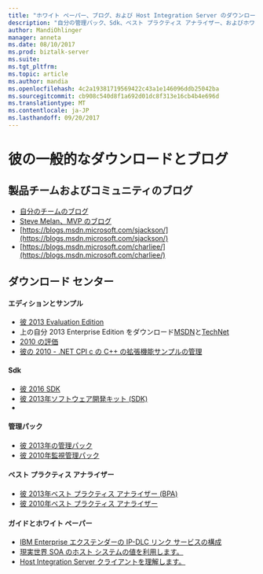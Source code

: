 ```yaml
---
title: "ホワイト ペーパー、ブログ、および Host Integration Server のダウンロード |Microsoft ドキュメント"
description: "自分の管理パック、Sdk、ベスト プラクティス アナライザー、およびホワイト ペーパーをダウンロードします。"
author: MandiOhlinger
manager: anneta
ms.date: 08/10/2017
ms.prod: biztalk-server
ms.suite: 
ms.tgt_pltfrm: 
ms.topic: article
ms.author: mandia
ms.openlocfilehash: 4c2a19381719569422c43a1e146096ddb25042ba
ms.sourcegitcommit: cb908c540d8f1a692d01dc8f313e16cb4b4e696d
ms.translationtype: MT
ms.contentlocale: ja-JP
ms.lasthandoff: 09/20/2017
---
```

# <a name="his-popular-downloads-and-blogs"></a>彼の一般的なダウンロードとブログ

## <a name="product-team-and-community-blogs"></a>製品チームおよびコミュニティのブログ
-   [自分のチームのブログ](https://blogs.msdn.microsoft.com/hostintegrationserver)
-   [Steve Melan、MVP のブログ](http://stevemelan.wordpress.com)
-   [https://blogs.msdn.microsoft.com/sjackson/](https://blogs.msdn.microsoft.com/sjackson/)
-   [https://blogs.msdn.microsoft.com/charliee/](https://blogs.msdn.microsoft.com/charliee/)


## <a name="popular-downloads"></a>ダウンロード センター

#### <a name="editions-and-sample"></a>エディションとサンプル

-   [彼 2013 Evaluation Edition](https://www.microsoft.com/download/details.aspx?id=39950)
-   上の自分 2013 Enterprise Edition をダウンロード[MSDN](https://msdn.microsoft.com/subscriptions/downloads/)と[TechNet](https://technet.microsoft.com/subscriptions/downloads/)
-   [2010 の評価](https://www.microsoft.com/download/details.aspx?id=18969)
-   [彼の 2010 - .NET CPI c の C++ の拡張機能サンプルの管理](https://www.microsoft.com/download/details.aspx?id=28581)

#### <a name="sdks"></a>Sdk

-   [彼 2016 SDK](https://aka.ms/his2016sdk)
-   [彼 2013年ソフトウェア開発キット (SDK)](https://www.microsoft.com/download/details.aspx?id=41557)
-   
#### <a name="management-packs"></a>管理パック

-   [彼 2013年の管理パック](https://www.microsoft.com/download/details.aspx?id=39978)
-   [彼 2010年監視管理パック](https://www.microsoft.com/download/details.aspx?id=23657)

#### <a name="best-practices-analyzer"></a>ベスト プラクティス アナライザー

-   [彼 2013年ベスト プラクティス アナライザー (BPA)](https://www.microsoft.com/download/details.aspx?id=40325)
-   [彼 2010年ベスト プラクティス アナライザー](https://www.microsoft.com/download/details.aspx?id=1817)

#### <a name="guides-and-white-papers"></a>ガイドとホワイト ペーパー

-   [IBM Enterprise エクステンダーの IP-DLC リンク サービスの構成](https://www.microsoft.com/download/details.aspx?id=17441)
-   [現実世界 SOA のホスト システムの値を利用します。](https://www.microsoft.com/download/details.aspx?id=20799)
-   [Host Integration Server クライアントを理解します。](https://www.microsoft.com/download/details.aspx?id=15069)

